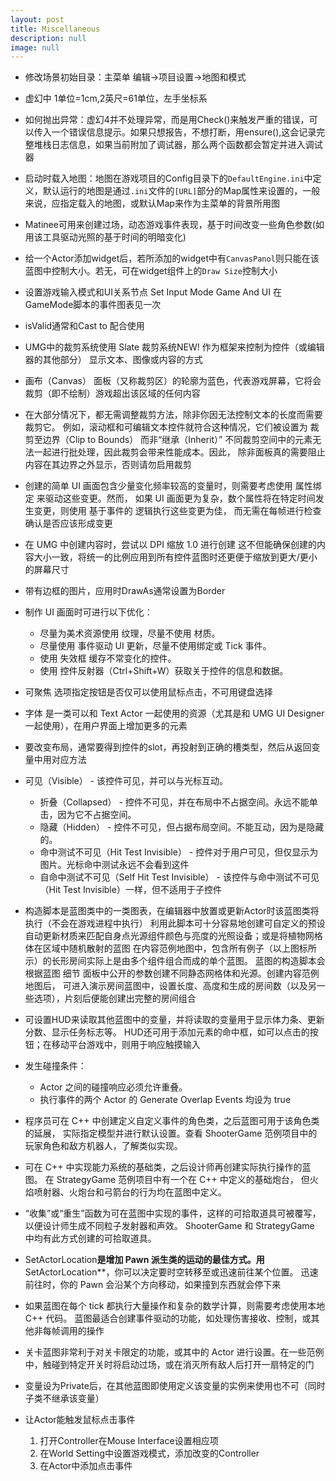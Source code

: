 ```yaml
---
layout: post
title: Miscellaneous
description: null
image: null
---
```


- 修改场景初始目录：主菜单 编辑->项目设置->地图和模式

- 虚幻中 1单位=1cm,2英尺=61单位，左手坐标系

- 如何抛出异常：虚幻4并不处理异常，而是用Check()来触发严重的错误，可以传入一个错误信息提示。如果只想报告，不想打断，用ensure(),这会记录完整堆栈日志信息，如果当前附加了调试器，那么两个函数都会暂定并进入调试器

- 启动时载入地图：地图在游戏项目的Config目录下的`DefaultEngine.ini`中定义，默认运行的地图是通过`.ini`文件的`[URL]`部分的Map属性来设置的，一般来说，应指定载入的地图，或默认Map来作为主菜单的背景所用图

- Matinee可用来创建过场，动态游戏事件表现，基于时间改变一些角色参数(如用该工具驱动光照的基于时间的明暗变化)

- 给一个Actor添加widget后，若所添加的widget中有`CanvasPanol`则只能在该蓝图中控制大小。若无，可在widget组件上的`Draw Size`控制大小

- 设置游戏输入模式和UI关系节点 Set Input Mode Game And UI 在GameMode脚本的事件图表见一次

- isValid通常和Cast to 配合使用

- UMG中的裁剪系统使用 Slate 裁剪系统NEW! 作为框架来控制为控件（或编辑器的其他部分） 显示文本、图像或内容的方式

- 画布（Canvas） 面板（又称裁剪区）的轮廓为蓝色，代表游戏屏幕，它将会裁剪（即不绘制）游戏超出该区域的任何内容

- 在大部分情况下，都无需调整裁剪方法，除非你因无法控制文本的长度而需要裁剪它。
例如，滚动框和可编辑文本控件就符合这种情况，它们被设置为 裁剪至边界（Clip to Bounds） 而非“继承（Inherit）”
不同裁剪空间中的元素无法一起进行批处理，因此裁剪会带来性能成本。因此，
除非面板真的需要阻止内容在其边界之外显示，否则请勿启用裁剪

- 创建的简单 UI 画面包含少量变化频率较高的变量时，则需要考虑使用 属性绑定 来驱动这些变更。然而，
如果 UI 画面更为复杂，数个属性将在特定时间发生变更，则使用 基于事件的 逻辑执行这些变更为佳，
而无需在每帧进行检查确认是否应该形成变更

- 在 UMG 中创建内容时，尝试以 DPI 缩放 1.0 进行创建
这不但能确保创建的内容大小一致，将统一的比例应用到所有控件蓝图时还更便于缩放到更大/更小的屏幕尺寸

- 带有边框的图片，应用时DrawAs通常设置为Border

- 制作 UI 画面时可进行以下优化：
    - 尽量为美术资源使用 纹理，尽量不使用 材质。
    - 尽量使用 事件驱动 UI 更新，尽量不使用绑定或 Tick 事件。
    - 使用 失效框 缓存不常变化的控件。
    - 使用 控件反射器（Ctrl+Shift+W）获取关于控件的信息和数据。

-  可聚焦 选项指定按钮是否仅可以使用鼠标点击，不可用键盘选择

- 字体 是一类可以和 Text Actor 一起使用的资源（尤其是和 UMG UI Designer 一起使用），在用户界面上增加更多的元素

- 要改变布局，通常要得到控件的slot，再投射到正确的槽类型，然后从返回变量中用对应方法

- 可见（Visible） - 该控件可见，并可以与光标互动。
    - 折叠（Collapsed） - 控件不可见，并在布局中不占据空间。永远不能单击，因为它不占据空间。
    - 隐藏（Hidden） - 控件不可见，但占据布局空间。不能互动，因为是隐藏的。
    - 命中测试不可见（Hit Test Invisible） - 控件对于用户可见，但仅显示为图片。光标命中测试永远不会看到这件
    - 自命中测试不可见（Self Hit Test Invisible） - 该控件与命中测试不可见（Hit Test Invisible）一样，但不适用于子控件

- 构造脚本是蓝图类中的一类图表，在编辑器中放置或更新Actor时该蓝图类将执行（不会在游戏进程中执行）
利用此脚本可十分容易地创建可自定义的预设
自动更新材质来匹配自身点光源组件颜色与亮度的光照设备；或是将植物网格体在区域中随机散射的蓝图
在内容范例地图中，包含所有例子（以上图标所示）的长形房间实际上是由多个组件组合而成的单个蓝图。
蓝图的构造脚本会根据蓝图 细节 面板中公开的参数创建不同静态网格体和光源。创建内容范例地图后，
可进入演示房间蓝图中，设置长度、高度和生成的房间数（以及另一些选项），片刻后便能创建出完整的房间组合

- 可设置HUD来读取其他蓝图中的变量，并将读取的变量用于显示体力条、更新分数、显示任务标志等。
HUD还可用于添加元素的命中框，如可以点击的按钮；在移动平台游戏中，则用于响应触摸输入

- 发生碰撞条件：
    - Actor 之间的碰撞响应必须允许重叠。
    - 执行事件的两个 Actor 的 Generate Overlap Events 均设为 true

- 程序员可在 C++ 中创建定义自定义事件的角色类，之后蓝图可用于该角色类的延展，
实际指定模型并进行默认设置。查看 ShooterGame 范例项目中的玩家角色和敌方机器人，了解类似实现。

- 可在 C++ 中实现能力系统的基础类，之后设计师再创建实际执行操作的蓝图。
在 StrategyGame 范例项目中有一个在 C++ 中定义的基础炮台， 但火焰喷射器、火炮台和弓箭台的行为均在蓝图中定义。

- “收集”或“重生”函数为可在蓝图中实现的事件，这样的可拾取道具可被覆写，以便设计师生成不同粒子发射器和声效。
ShooterGame 和 StrategyGame 中均有此方式创建的可拾取道具。

- SetActorLocation**是增加 Pawn 派生类的运动的最佳方式。用**SetActorLocation**，你可以决定要时空转移至或迅速前往某个位置。 
迅速前往时，你的 Pawn 会沿某个方向移动，如果撞到东西就会停下来

- 如果蓝图在每个 tick 都执行大量操作和复杂的数学计算，则需要考虑使用本地 C++ 代码。
蓝图最适合创建事件驱动的功能，如处理伤害接收、控制，或其他非每帧调用的操作

- 关卡蓝图非常利于对关卡限定的功能，或其中的 Actor 进行设置。在一些范例中，触碰到特定开关时将启动过场，或在消灭所有敌人后打开一扇特定的门

- 变量设为Private后，在其他蓝图即使用定义该变量的实例来使用也不可（同时子类不继承该变量）

- 让Actor能触发鼠标点击事件
    1. 打开Controller在Mouse Interface设置相应项
    2. 在World Setting中设置游戏模式，添加改变的Controller
    3. 在Actor中添加点击事件















